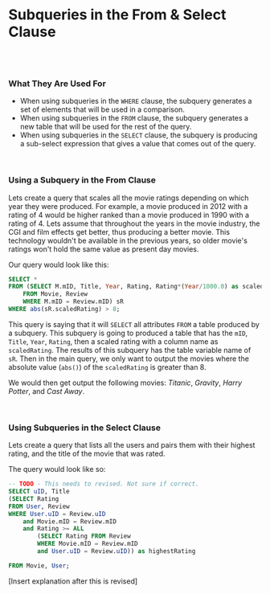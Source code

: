 # Subqueries in the From & Select Clause

<br>
<br>

### What They Are Used For

* When using subqueries in the `WHERE` clause, the subquery generates a set of elements that will be used in a comparison.
* When using subqueries in the `FROM` clause, the subquery generates a new table that will be used for the rest of the query.
* When using subqueries in the `SELECT` clause, the subquery is producing a sub-select expression that gives a value that comes out of the query.

<br>

### Using a Subquery in the From Clause

Lets create a query that scales all the movie ratings depending on which year they were produced. For example, a movie produced in 2012 with a rating of 4 would be higher ranked than a movie produced in 1990 with a rating of 4. Lets assume that throughout the years in the movie industry, the CGI and film effects get better, thus producing a better movie. This technology wouldn't be available in the previous years, so older movie's ratings won't hold the same value as present day movies.

Our query would look like this:

```sql
SELECT *
FROM (SELECT M.mID, Title, Year, Rating, Rating*(Year/1000.0) as scaledRating
    FROM Movie, Review
    WHERE M.mID = Review.mID) sR
WHERE abs(sR.scaledRating) > 8;
```
This query is saying that it will `SELECT` all attributes `FROM` a table produced by a subquery. This subquery is going to produced a table that has the `mID`, `Title`, `Year`, `Rating`, then a scaled rating with a column name as `scaledRating`. The results of this subquery has the table variable name of `sR`. Then in the main query, we only want to output the movies where the absolute value (`abs()`) of the `scaledRating` is greater than 8.

We would then get output the following movies: *Titanic*, *Gravity*, *Harry Potter*, and *Cast Away*.

<br>

### Using Subqueries in the Select Clause

Lets create a query that lists all the users and pairs them with their highest rating, and the title of the movie that was rated.

The query would look like so:

```sql
-- TODO - This needs to revised. Not sure if correct.
SELECT uID, Title
(SELECT Rating
FROM User, Review
WHERE User.uID = Review.uID
    and Movie.mID = Review.mID
    and Rating >= ALL
        (SELECT Rating FROM Review
        WHERE Movie.mID = Review.mID
        and User.uID = Review.uID)) as highestRating

FROM Movie, User;
```

[Insert explanation after this is revised]
